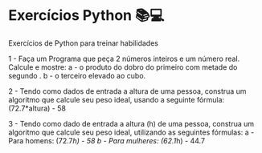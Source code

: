 # Exercícios Python 📚💻
Exercícios de Python para treinar habilidades

1 - Faça um Programa que peça 2 números inteiros e um número real. Calcule e mostre:
a - o produto do dobro do primeiro com metade do segundo .
b - o terceiro elevado ao cubo.

2 - Tendo como dados de entrada a altura de uma pessoa, construa um algoritmo que calcule seu peso ideal,
usando a seguinte fórmula: (72.7*altura) - 58

3 - Tendo como dado de entrada a altura (h) de uma pessoa, construa um algoritmo que calcule seu peso ideal,
utilizando as seguintes fórmulas:
a - Para homens: (72.7*h) - 58
b - Para mulheres: (62.1*h) - 44.7 
